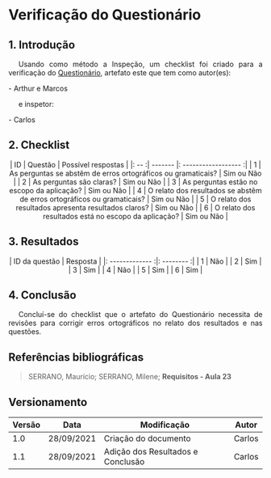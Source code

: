 # Verificação do Questionário

## 1. Introdução
<p style="text-indent: 20px; text-align: justify">
Usando como método a Inspeção, um checklist foi criado para a verificação do <a href="../analiseRequisitos/questionario" target="_blank">Questionário</a>, artefato este que tem como autor(es):
</p>
- Arthur e Marcos
<p style="text-indent: 20px; text-align: justify">
e inspetor:
</p>
- Carlos

## 2. Checklist

<center>

| ID | Questão | Possível respostas |
|: -- :| ------- |: ------------------ :|
| 1 | As perguntas se abstêm de erros ortográficos ou gramaticais? | Sim ou Não |
| 2 | As perguntas são claras? | Sim ou Não |
| 3 | As perguntas estão no escopo da aplicação? | Sim ou Não |
| 4 | O relato dos resultados se abstêm de erros ortográficos ou gramaticais? | Sim ou Não |
| 5 | O relato dos resultados apresenta resultados claros? | Sim ou Não |
| 6 | O relato dos resultados está no escopo da aplicação? | Sim ou Não |

</center>

## 3. Resultados

<center>

| ID da questão | Resposta |
|: ------------- :|: -------- :|
| 1 | Não |
| 2 | Sim |
| 3 | Sim |
| 4 | Não |
| 5 | Sim |
| 6 | Sim |

</center>

## 4. Conclusão 
<p style="text-indent: 20px; text-align: justify">
Concluí-se do checklist que o artefato do Questionário necessita de revisões para corrigir erros ortográficos no relato dos resultados e nas questões.
</p>

## Referências bibliográficas
> SERRANO, Maurício; SERRANO, Milene; <b>Requisitos - Aula 23</b>


## Versionamento

| Versão | Data       | Modificação           | Autor  |
| ------ | ---------- | --------------------- | ------ |
| 1.0    | 28/09/2021 | Criação do documento  | Carlos |
| 1.1    | 28/09/2021 | Adição dos Resultados e Conclusão | Carlos |